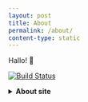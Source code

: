 ```yaml
---
layout: post
title: About
permalink: /about/
content-type: static
---
```


Hallo! 👋

[![Build Status](https://github.com/runarsf/garden/actions/workflows/deploy.yaml/badge.svg)](https://github.com/runarsf/garden/actions/workflows/deploy.yaml)

<main>
  <details><summary><b>About site</b></summary>
    This site is based on <a href="https://github.com/Jekyll-Garden/jekyll-garden.github.io">Jekyll-Garden</a> and is licensed under the MIT license.<br>
    Most of the content is provided for free (should you, contrary to expectations, want to use it) under a <a href="{{ site.copyright.license_url }}">{{ site.copyright.license }}</a>.
    <br><br>
    <code>
      {%- include_relative LICENSE -%}
      <!-- Has to be a symlink, because include_relative doesn't support pages in a higher directory -->
    </code>
  </details>
<script>
